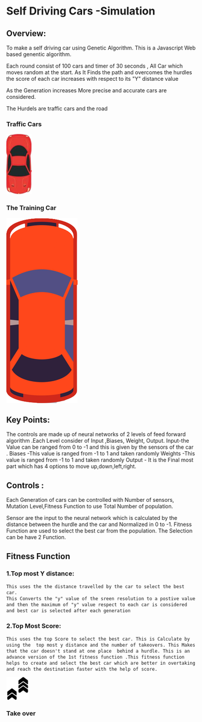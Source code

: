 #                                    Self Driving Cars -Simulation
##  Overview:
To make a self driving car using Genetic Algorithm.
This is a Javascript Web based genentic algorithm. 

Each round consist of 100 cars and timer of 30 seconds , All Car which moves random at the start. As It Finds the path and overcomes the hurdles the score of each car increases with respect to its "Y" distance value 

As the Generation increases More precise and accurate cars are considered.

The Hurdels are traffic cars and the road

### Traffic Cars
![](res/TrafficCar.png)
### The Training Car 
![](res/TrainCar.png)

## Key Points:
The controls are made up of neural networks of 2 levels of feed forward algorithm .Each Level consider of Input ,Biases, Weight, Output.
Input-the Value can be ranged from 0 to -1 and this is given by the sensors of the car .
Biases -This value is ranged from  -1 to 1 and taken randomly
Weights -This value is ranged from  -1 to 1 and taken randomly
Output - It is the Final most part which has 4 options to move up,down,left,right. 


## Controls :
Each Generation of cars can be controlled with  Number of sensors, Mutation Level,Fitness Function to use Total Number of population.

Sensor are the input to the neural network which is calculated by the distance between the hurdle and the car and Normalized  in 0 to -1.
Fitness Function are used to select the best car from the population. The Selection can be have 2 Function.

## Fitness Function
###      1.Top most Y distance:
    This uses the the distance travelled by the car to select the best car.
    This Converts the "y" value of the sreen resolution to a postive value and then the maximum of "y" value respect to each car is considered and best car is selected after each generation


###      2.Top Most Score:
    This uses the top Score to select the best car. This is Calculate by using the  top most y distance and the number of takeovers. This Makes that the car doesn't stand at one place  behind a hurdle. This is an advance version of the 1st fitness function .This fitness function helps to create and select the best car which are better in overtaking and reach the destination faster with the help of score.

![](res/Pointer.png)
### Take over

